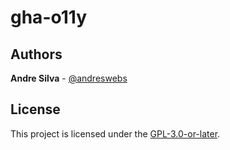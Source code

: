 # gha-o11y

## Authors

**Andre Silva** - [@andreswebs](https://github.com/andreswebs)

## License

This project is licensed under the [GPL-3.0-or-later](LICENSE).
